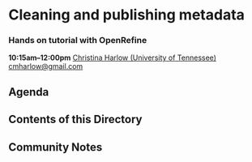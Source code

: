 # Cleaning and publishing metadata
### Hands on tutorial with OpenRefine
**10:15am–12:00pm**
[Christina Harlow (University of Tennessee)](http://www.twitter.com/cm_harlow)
cmharlow@gmail.com

## Agenda


## Contents of this Directory


## Community Notes
